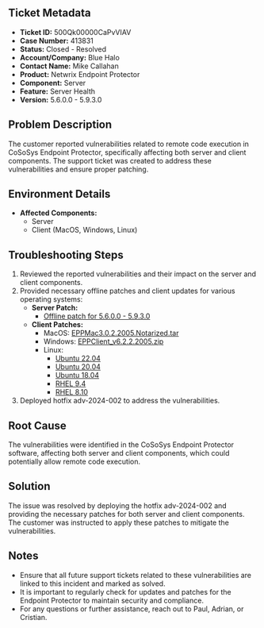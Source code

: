 ## Ticket Metadata
- **Ticket ID:** 500Qk00000CaPvVIAV
- **Case Number:** 413831
- **Status:** Closed - Resolved
- **Account/Company:** Blue Halo
- **Contact Name:** Mike Callahan
- **Product:** Netwrix Endpoint Protector
- **Component:** Server
- **Feature:** Server Health
- **Version:** 5.6.0.0 - 5.9.3.0

## Problem Description
The customer reported vulnerabilities related to remote code execution in CoSoSys Endpoint Protector, specifically affecting both server and client components. The support ticket was created to address these vulnerabilities and ensure proper patching.

## Environment Details
- **Affected Components:**
  - Server
  - Client (MacOS, Windows, Linux)

## Troubleshooting Steps
1. Reviewed the reported vulnerabilities and their impact on the server and client components.
2. Provided necessary offline patches and client updates for various operating systems:
   - **Server Patch:** 
     - [Offline patch for 5.6.0.0 - 5.9.3.0](https://download.endpointprotector.com/offline_patches/MP-HWA-EPP4-U8800.tar.gz)
   - **Client Patches:**
     - MacOS: [EPPMac3.0.2.2005.Notarized.tar](https://download.endpointprotector.com/custom_agent/EppClientVulnerability/EPPMac3.0.2.2005.Notarized.tar)
     - Windows: [EPPClient_v6.2.2.2005.zip](https://download.endpointprotector.com/custom_agent/EppClientVulnerability/EPPClient_v6.2.2.2005.zip)
     - Linux:
       - [Ubuntu 22.04](https://download.endpointprotector.com/linux_agent/EppClientVulnerability/EPPClient_ubuntu_22.04_v2.4.2.1007_x86_64.tar.gz)
       - [Ubuntu 20.04](https://download.endpointprotector.com/linux_agent/EppClientVulnerability/EPPClient_ubuntu_20.04_v2.4.2.1007_x86_64.tar.gz)
       - [Ubuntu 18.04](https://download.endpointprotector.com/linux_agent/EppClientVulnerability/EPPClient_ubuntu_18.04_v2.4.2.1007_x86_64.tar.gz)
       - [RHEL 9.4](https://download.endpointprotector.com/linux_agent/EppClientVulnerability/EPPClient_rhel_9.4_v2.4.2.1007_x86_64.tar.gz)
       - [RHEL 8.10](https://download.endpointprotector.com/linux_agent/EppClientVulnerability/EPPClient_rhel_8.10_v2.4.2.1007_x86_64.tar.gz)
3. Deployed hotfix adv-2024-002 to address the vulnerabilities.

## Root Cause
The vulnerabilities were identified in the CoSoSys Endpoint Protector software, affecting both server and client components, which could potentially allow remote code execution.

## Solution
The issue was resolved by deploying the hotfix adv-2024-002 and providing the necessary patches for both server and client components. The customer was instructed to apply these patches to mitigate the vulnerabilities.

## Notes
- Ensure that all future support tickets related to these vulnerabilities are linked to this incident and marked as solved.
- It is important to regularly check for updates and patches for the Endpoint Protector to maintain security and compliance.
- For any questions or further assistance, reach out to Paul, Adrian, or Cristian.